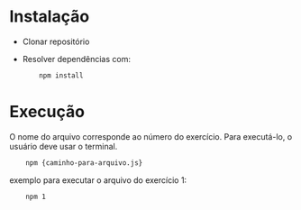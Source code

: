 # Instalação

 * Clonar repositório

 * Resolver dependências com:

    ```bash
        npm install        
    ```
        

# Execução

O nome do arquivo corresponde ao número do exercício. Para executá-lo, o usuário deve usar o terminal.
 
```bash
    npm {caminho-para-arquivo.js}
```

exemplo para executar o arquivo do exercício 1: 
```bash
    npm 1 
``` 
